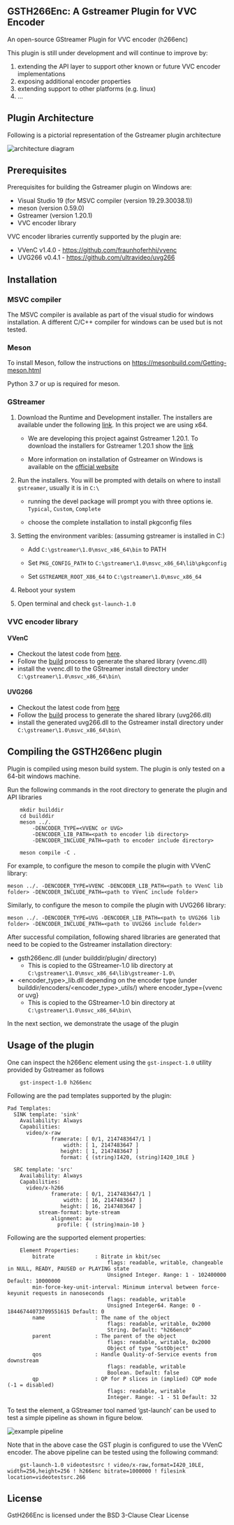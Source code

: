 ## GSTH266Enc: A Gstreamer Plugin for VVC Encoder
An open-source GStreamer Plugin for VVC encoder (h266enc)

This plugin is still under development and will continue to improve by:

1. extending the API layer to support other known or future VVC encoder implementations
2. exposing additional encoder properties 
3. extending support to other platforms (e.g. linux)
4. ... 

## Plugin Architecture 
Following is a pictorial representation of the Gstreamer plugin architecture

![architecture diagram](/images/architecture.png)

## Prerequisites

Prerequisites for building the Gstreamer plugin on Windows are:

- Visual Studio 19 (for MSVC compiler (version 19.29.30038.1))
- meson (version 0.59.0)
- Gstreamer (version 1.20.1)
- VVC encoder library 

VVC encoder libraries currently supported by the plugin are:
  - VVenC v1.4.0 - https://github.com/fraunhoferhhi/vvenc
  - UVG266 v0.4.1 - https://github.com/ultravideo/uvg266


## Installation

### MSVC compiler
The MSVC compiler is available as part of the visual studio for windows installation. A different C/C++ compiler for windows can be used but is not tested.  

### Meson

To install Meson, follow the instructions on https://mesonbuild.com/Getting-meson.html

Python 3.7 or up is required for meson. 

### GStreamer
1. Download the Runtime and Development installer. The installers are available under the following [link](https://gstreamer.freedesktop.org/data/pkg/windows/). In this project we are using x64.

    - We are developing this project against Gstreamer 1.20.1. To download the installers for Gstreamer 1.20.1 show the [link](https://gstreamer.freedesktop.org/data/pkg/windows/1.20.1/msvc/)

    - More information on installation of Gstreamer on Windows is available on the [official website](https://gstreamer.freedesktop.org/documentation/installing/on-windows.html#download-and-install-gstreamer-binaries)


2. Run the installers. You will be prompted with details on where to install `gstreamer`, usually it is in `C:\`

    - running the devel package will prompt you with three options ie. `Typical`, `Custom`, `Complete` 

    - choose the complete installation to install pkgconfig files 


3. Setting the environment varibles: (assuming gstreamer is installed in C:\)

    - Add `C:\gstreamer\1.0\msvc_x86_64\bin` to PATH

    - Set `PKG_CONFIG_PATH` to `C:\gstreamer\1.0\msvc_x86_64\lib\pkgconfig` 

    - Set `GSTREAMER_ROOT_X86_64` to `C:\gstreamer\1.0\msvc_x86_64`


4. Reboot your system

5. Open terminal and check `gst-launch-1.0`

### VVC encoder library

#### VVenC
- Checkout the latest code from [here](https://github.com/fraunhoferhhi/vvenc). 
- Follow the [build](https://github.com/fraunhoferhhi/vvenc/wiki/Build) process to generate the shared library (vvenc.dll)
- install the vvenc.dll to the GStreamer install directory under `C:\gstreamer\1.0\msvc_x86_64\bin\`

#### UVG266
- Checkout the latest code from [here](https://github.com/ultravideo/uvg266)
- Follow the [build](https://github.com/ultravideo/uvg266#compiling-uvg266) process to generate the shared library (uvg266.dll)
- install the generated uvg266.dll to the Gstreamer install directory under `C:\gstreamer\1.0\msvc_x86_64\bin\`


## Compiling the GSTH266enc plugin

Plugin is compiled using meson build system. The plugin is only tested on a 64-bit windows machine. 

Run the following commands in the root directory to generate the plugin and API libraries

```
    mkdir builddir
    cd builddir
    meson ../. 
        -DENCODER_TYPE=<VVENC or UVG>
        -DENCODER_LIB_PATH=<path to encoder lib directory>
        -DENCODER_INCLUDE_PATH=<path to encoder include directory>
        
    meson compile -C .
```

For example, to configure the meson to compile the plugin with VVenC library: 
```
meson ../. -DENCODER_TYPE=VVENC -DENCODER_LIB_PATH=<path to VVenC lib folder> -DENCODER_INCLUDE_PATH=<path to VVenC include folder>
```

Similarly, to configure the meson to compile the plugin with UVG266 library: 
```
meson ../. -DENCODER_TYPE=UVG -DENCODER_LIB_PATH=<path to UVG266 lib folder> -DENCODER_INCLUDE_PATH=<path to UVG266 include folder>
```

After successful compilation, following shared libraries are generated that need to be copied to the Gstreamer installation directory:
- gsth266enc.dll (under builddir/plugin/ directory)
    - This is copied to the GStreamer-1.0 lib directory at `C:\gstreamer\1.0\msvc_x86_64\lib\gstreamer-1.0\`
- <encoder_type>_lib.dll depending on the encoder type (under builddir/encoders/<encoder_type>_utils/) where encoder_type={vvenc or uvg}
    - This is copied to the GStreamer-1.0 bin directory at `C:\gstreamer\1.0\msvc_x86_64\bin\`

In the next section, we demonstrate the usage of the plugin

## Usage of the plugin

One can inspect the h266enc element using the `gst-inspect-1.0` utility provided by Gstreamer as follows

```
    gst-inspect-1.0 h266enc
```
Following are the pad templates supported by the plugin:

```
Pad Templates:
  SINK template: 'sink'
    Availability: Always
    Capabilities:
      video/x-raw
              framerate: [ 0/1, 2147483647/1 ]
                  width: [ 1, 2147483647 ]
                 height: [ 1, 2147483647 ]
                 format: { (string)I420, (string)I420_10LE }

  SRC template: 'src'
    Availability: Always
    Capabilities:
      video/x-h266
              framerate: [ 0/1, 2147483647/1 ]
                  width: [ 16, 2147483647 ]
                 height: [ 16, 2147483647 ]
          stream-format: byte-stream
              alignment: au
                profile: { (string)main-10 }

```

Following are the supported element properties:
```
    Element Properties:
        bitrate             : Bitrate in kbit/sec
                                flags: readable, writable, changeable in NULL, READY, PAUSED or PLAYING state
                                Unsigned Integer. Range: 1 - 102400000 Default: 10000000
        min-force-key-unit-interval: Minimum interval between force-keyunit requests in nanoseconds
                                flags: readable, writable
                                Unsigned Integer64. Range: 0 - 18446744073709551615 Default: 0
        name                : The name of the object
                                flags: readable, writable, 0x2000
                                String. Default: "h266enc0"
        parent              : The parent of the object
                                flags: readable, writable, 0x2000
                                Object of type "GstObject"
        qos                 : Handle Quality-of-Service events from downstream
                                flags: readable, writable
                                Boolean. Default: false
        qp                  : QP for P slices in (implied) CQP mode (-1 = disabled)
                                flags: readable, writable
                                Integer. Range: -1 - 51 Default: 32

```


To test the element, a GStreamer tool named ‘gst-launch’ can be used to test a simple pipeline as shown in figure below. 

![example pipeline](/images/example-pipeline.png)

Note that in the above case the GST plugin is configured to use the VVenC encoder. The above pipeline can be tested using the following command:

```
    gst-launch-1.0 videotestsrc ! video/x-raw,format=I420_10LE, width=256,height=256 ! h266enc bitrate=1000000 ! filesink   location=videotestsrc.266
```


## License
GstH266Enc is licensed under the BSD 3-Clause Clear License






